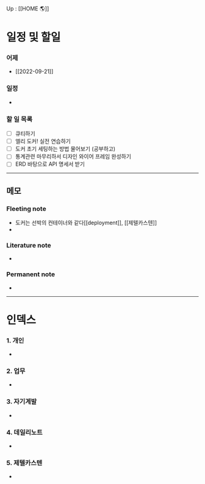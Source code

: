 Up : [[HOME 🌎]]

# 일정 및 할일
### 어제 
- [[2022-09-21]]
### 일정
- 

### 할 일 목록
 
- [ ] 큐티하기
- [ ] 엘리 도커! 실전 연습하기
- [ ] 도커 초기 세팅하는 방법 물어보기 (공부하고)
- [ ] 통계관련 마무리하서 디자인 와이어 프레임 완성하기
- [ ] ERD 바탕으로 API 명세서 받기

---

## 메모

### Fleeting note
- 도커는 선박의 컨테이너와 같다[[deployment]], [[제텔카스텐]]
- 

### Literature note
- 

### Permanent note
- 

---

# 인덱스
### 1. 개인 
- 
### 2. 업무
- 
### 3. 자기계발
- 
### 4. 데일리노트
- 
### 5. 제텔카스텐
- 
